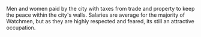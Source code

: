 Men and women paid by the city with taxes from trade and property to keep the peace within the city's walls. Salaries are average for the majority of Watchmen, but as they are highly respected and feared, its still an attractive occupation.